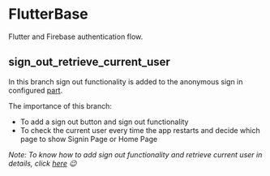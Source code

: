 # FlutterBase

Flutter and Firebase authentication flow.

## sign_out_retrieve_current_user

In this branch sign out functionality is added to the anonymous sign in configured [part](https://github.com/thecodexhub/flutterbase/tree/sign_in_anonymously).

The importance of this branch:
- To add a sign out button and sign out functionality
- To check the current user every time the app restarts and decide which page to show Signin Page or Home Page 

_Note: To know how to add sign out functionality and retrieve current user in details, click [here](https://www.instagram.com/p/CDrDzsLgyJU/?utm_source=ig_web_copy_link)  😉_
